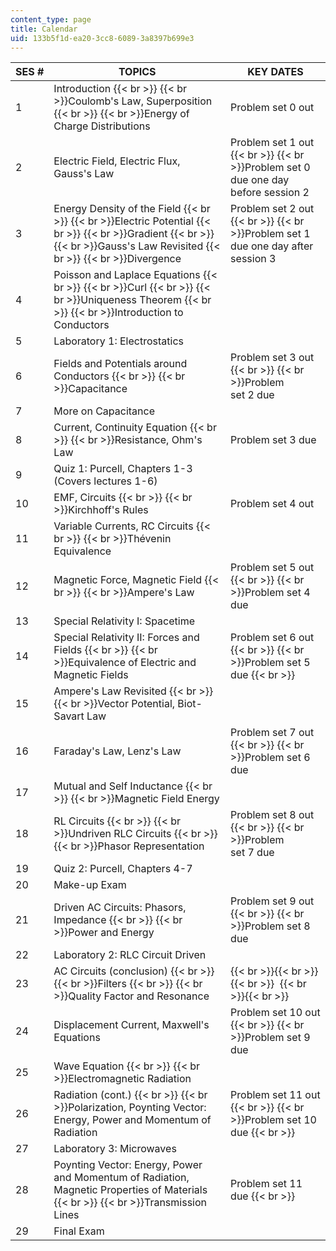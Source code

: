 ```yaml
---
content_type: page
title: Calendar
uid: 133b5f1d-ea20-3cc8-6089-3a8397b699e3
---
```


| SES # | TOPICS | KEY DATES |
| --- | --- | --- |
| 1 | Introduction  {{< br >}}  {{< br >}}Coulomb's Law, Superposition  {{< br >}}  {{< br >}}Energy of Charge Distributions | Problem set 0 out |
| 2 | Electric Field, Electric Flux, Gauss's Law | Problem set 1 out  {{< br >}}  {{< br >}}Problem set 0 due one day before session 2 |
| 3 | Energy Density of the Field  {{< br >}}  {{< br >}}Electric Potential  {{< br >}}  {{< br >}}Gradient  {{< br >}}  {{< br >}}Gauss's Law Revisited  {{< br >}}  {{< br >}}Divergence | Problem set 2 out  {{< br >}}  {{< br >}}Problem set 1 due one day after session 3 |
| 4 | Poisson and Laplace Equations  {{< br >}}  {{< br >}}Curl  {{< br >}}  {{< br >}}Uniqueness Theorem  {{< br >}}  {{< br >}}Introduction to Conductors |  |
| 5 | Laboratory 1: Electrostatics |  |
| 6 | Fields and Potentials around Conductors  {{< br >}}  {{< br >}}Capacitance | Problem set 3 out  {{< br >}}  {{< br >}}Problem set 2 due |
| 7 | More on Capacitance |  |
| 8 | Current, Continuity Equation  {{< br >}}  {{< br >}}Resistance, Ohm's Law | Problem set 3 due |
| 9 | Quiz 1: Purcell, Chapters 1-3 (Covers lectures 1-6) |  |
| 10 | EMF, Circuits  {{< br >}}  {{< br >}}Kirchhoff's Rules | Problem set 4 out |
| 11 | Variable Currents, RC Circuits  {{< br >}}  {{< br >}}Thévenin Equivalence |  |
| 12 | Magnetic Force, Magnetic Field  {{< br >}}  {{< br >}}Ampere's Law | Problem set 5 out  {{< br >}}  {{< br >}}Problem set 4 due |
| 13 | Special Relativity I: Spacetime |  |
| 14 | Special Relativity II: Forces and Fields  {{< br >}}  {{< br >}}Equivalence of Electric and Magnetic Fields | Problem set 6 out  {{< br >}}  {{< br >}}Problem set 5 due  {{< br >}} |
| 15 | Ampere's Law Revisited  {{< br >}}  {{< br >}}Vector Potential, Biot-Savart Law |  |
| 16 | Faraday's Law, Lenz's Law | Problem set 7 out  {{< br >}}  {{< br >}}Problem set 6 due |
| 17 | Mutual and Self Inductance  {{< br >}}  {{< br >}}Magnetic Field Energy |  |
| 18 | RL Circuits  {{< br >}}  {{< br >}}Undriven RLC Circuits  {{< br >}}  {{< br >}}Phasor Representation | Problem set 8 out  {{< br >}}  {{< br >}}Problem set 7 due |
| 19 | Quiz 2: Purcell, Chapters 4-7 |  |
| 20 | Make-up Exam |  |
| 21 | Driven AC Circuits: Phasors, Impedance  {{< br >}}  {{< br >}}Power and Energy | Problem set 9 out  {{< br >}}  {{< br >}}Problem set 8 due |
| 22 | Laboratory 2: RLC Circuit Driven |  |
| 23 | AC Circuits (conclusion)  {{< br >}}  {{< br >}}Filters  {{< br >}}  {{< br >}}Quality Factor and Resonance |  {{< br >}}{{< br >}}   {{< br >}}  {{< br >}}{{< br >}}  |
| 24 | Displacement Current, Maxwell's Equations | Problem set 10 out  {{< br >}}  {{< br >}}Problem set 9 due |
| 25 | Wave Equation  {{< br >}}  {{< br >}}Electromagnetic Radiation |  |
| 26 | Radiation (cont.)  {{< br >}}  {{< br >}}Polarization, Poynting Vector: Energy, Power and Momentum of Radiation | Problem set 11 out  {{< br >}}  {{< br >}}Problem set 10 due  {{< br >}} |
| 27 | Laboratory 3: Microwaves |  |
| 28 | Poynting Vector: Energy, Power and Momentum of Radiation, Magnetic Properties of Materials  {{< br >}}  {{< br >}}Transmission Lines | Problem set 11 due  {{< br >}} |
| 29 | Final Exam |